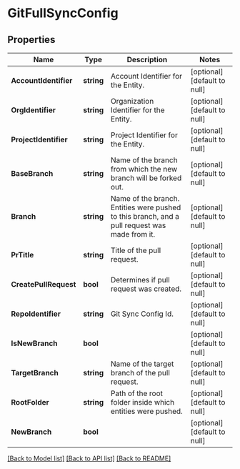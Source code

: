 # GitFullSyncConfig

## Properties
Name | Type | Description | Notes
------------ | ------------- | ------------- | -------------
**AccountIdentifier** | **string** | Account Identifier for the Entity. | [optional] [default to null]
**OrgIdentifier** | **string** | Organization Identifier for the Entity. | [optional] [default to null]
**ProjectIdentifier** | **string** | Project Identifier for the Entity. | [optional] [default to null]
**BaseBranch** | **string** | Name of the branch from which the new branch will be forked out. | [optional] [default to null]
**Branch** | **string** | Name of the branch. Entities were pushed to this branch, and a pull request was made from it. | [optional] [default to null]
**PrTitle** | **string** | Title of the pull request. | [optional] [default to null]
**CreatePullRequest** | **bool** | Determines if pull request was created. | [optional] [default to null]
**RepoIdentifier** | **string** | Git Sync Config Id. | [optional] [default to null]
**IsNewBranch** | **bool** |  | [optional] [default to null]
**TargetBranch** | **string** | Name of the target branch of the pull request. | [optional] [default to null]
**RootFolder** | **string** | Path of the root folder inside which entities were pushed. | [optional] [default to null]
**NewBranch** | **bool** |  | [optional] [default to null]

[[Back to Model list]](../README.md#documentation-for-models) [[Back to API list]](../README.md#documentation-for-api-endpoints) [[Back to README]](../README.md)

